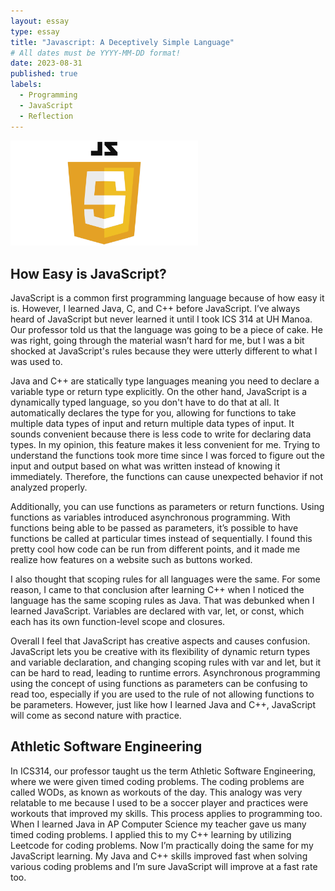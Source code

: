 ```yaml
---
layout: essay
type: essay
title: "Javascript: A Deceptively Simple Language"
# All dates must be YYYY-MM-DD format!
date: 2023-08-31
published: true
labels:
  - Programming
  - JavaScript
  - Reflection
---
```

<img width="300px" class="rounded float-start pe-4" src="../img/javascript/JavaScript-Logo.png">

## How Easy is JavaScript?

JavaScript is a common first programming language because of how easy it is. However, I learned Java, C, and C++ before JavaScript. I’ve always heard of JavaScript but never learned it until I took ICS 314 at UH Manoa. Our professor told us that the language was going to be a piece of cake. He was right, going through the material wasn’t hard for me, but I was a bit shocked at JavaScript's rules because they were utterly different to what I was used to.

Java and C++ are statically type languages meaning you need to declare a variable type or return type explicitly. On the other hand, JavaScript is a dynamically typed language, so you don't have to do that at all. It automatically declares the type for you, allowing for functions to take multiple data types of input and return multiple data types of input. It sounds convenient because there is less code to write for declaring data types. In my opinion, this feature makes it less convenient for me. Trying to understand the functions took more time since I was forced to figure out the input and output based on what was written instead of knowing it immediately. Therefore, the functions can cause unexpected behavior if not analyzed properly.

Additionally, you can use functions as parameters or return functions. Using functions as variables introduced asynchronous programming. With functions being able to be passed as parameters, it’s possible to have functions be called at particular times instead of sequentially. I found this pretty cool how code can be run from different points, and it made me realize how features on a website such as buttons worked.

I also thought that scoping rules for all languages were the same. For some reason, I came to that conclusion after learning C++ when I noticed the language has the same scoping rules as Java. That was debunked when I learned JavaScript. Variables are declared with var, let, or const, which each has its own function-level scope and closures.

Overall I feel that JavaScript has creative aspects and causes confusion. JavaScript lets you be creative with its flexibility of dynamic return types and variable declaration, and changing scoping rules with var and let, but it can be hard to read, leading to runtime errors. Asynchronous programming using the concept of using functions as parameters can be confusing to read too, especially if you are used to the rule of not allowing functions to be parameters. However, just like how I learned Java and C++, JavaScript will come as second nature with practice.

## Athletic Software Engineering

In ICS314, our professor taught us the term Athletic Software Engineering, where we were given timed coding problems. The coding problems are called WODs, as known as workouts of the day. This analogy was very relatable to me because I used to be a soccer player and practices were workouts that improved my skills. This process applies to programming too. When I learned Java in AP Computer Science my teacher gave us many timed coding problems. I applied this to my C++ learning by utilizing Leetcode for coding problems. Now I’m practically doing the same for my JavaScript learning. My Java and C++ skills improved fast when solving various coding problems and I’m sure JavaScript will improve at a fast rate too.
